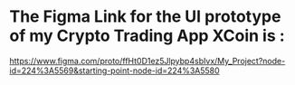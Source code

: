 # The Figma Link for the UI prototype of my Crypto Trading App XCoin is :
https://www.figma.com/proto/ffHt0D1ez5Jlpybp4sbIvx/My_Project?node-id=224%3A5569&starting-point-node-id=224%3A5580 
